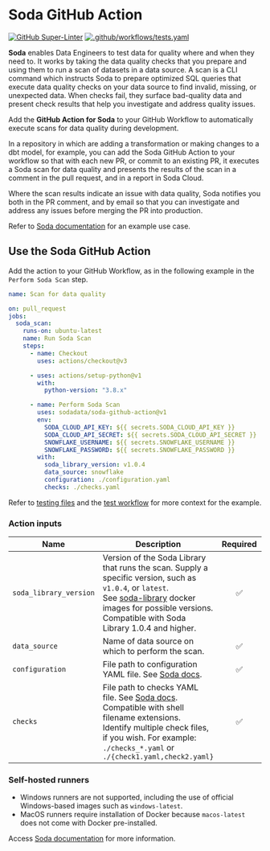 # Soda GitHub Action
[![GitHub Super-Linter](https://github.com/sodadata/soda-github-action/actions/workflows/linter.yml/badge.svg)](https://github.com/marketplace/actions/super-linter)
[![.github/workflows/tests.yaml](https://github.com/sodadata/soda-github-action/actions/workflows/tests.yaml/badge.svg)](https://github.com/sodadata/soda-github-action/actions/workflows/tests.yaml)

**Soda** enables Data Engineers to test data for quality where and when they need to. It works by taking the data quality checks that you prepare and using them to run a scan of datasets in a data source. 
A scan is a CLI command which instructs Soda to prepare optimized SQL queries that execute data quality checks on your data source to find invalid, missing, or unexpected data. When checks fail, they surface bad-quality data and present check results that help you investigate and address quality issues.

Add the **GitHub Action for Soda** to your GitHub Workflow to automatically execute scans for data quality during development.

In a repository in which are adding a transformation or making changes to a dbt model, for example, you can add the Soda GitHub Action to your workflow so that with each new PR, or commit to an existing PR, it executes a Soda scan for data quality and presents the results of the scan in a comment in the pull request, and in a report in Soda Cloud.

Where the scan results indicate an issue with data quality, Soda notifies you both in the PR comment, and by email so that you can investigate and address any issues before merging the PR into production.

Refer to [Soda documentation](https://docs.soda.io/soda/quick-start-dev.html) for an example use case.

## Use the Soda GitHub Action

Add the action to your GitHub Workflow, as in the following example in the `Perform Soda Scan` step.

```yaml
name: Scan for data quality

on: pull_request
jobs:
  soda_scan:
    runs-on: ubuntu-latest
    name: Run Soda Scan
    steps:
      - name: Checkout
        uses: actions/checkout@v3

      - uses: actions/setup-python@v1
        with:
          python-version: "3.8.x"

      - name: Perform Soda Scan
        uses: sodadata/soda-github-action@v1
        env:
          SODA_CLOUD_API_KEY: ${{ secrets.SODA_CLOUD_API_KEY }}
          SODA_CLOUD_API_SECRET: ${{ secrets.SODA_CLOUD_API_SECRET }}
          SNOWFLAKE_USERNAME: ${{ secrets.SNOWFLAKE_USERNAME }}
          SNOWFLAKE_PASSWORD: ${{ secrets.SNOWFLAKE_PASSWORD }}
        with:
          soda_library_version: v1.0.4
          data_source: snowflake
          configuration: ./configuration.yaml
          checks: ./checks.yaml
```
Refer to [testing files](https://github.com/sodadata/soda-github-action/tree/main/testing) and the [test workflow](https://github.com/sodadata/soda-github-action/blob/main/.github/workflows/tests.yaml) for more context for the example.


### Action inputs
| Name | Description | Required | Default |
| --- | --- | :---: | :---: |
| `soda_library_version` | Version of the Soda Library that runs the scan. Supply a specific version, such as `v1.0.4`, or `latest`. <br /> See [soda-library](https://hub.docker.com/r/sodadata/soda-library/tags) docker images for possible versions. Compatible with Soda Library 1.0.4 and higher. | ✅ | - |
| `data_source` | Name of data source on which to perform the scan. | ✅ | - |
| `configuration` | File path to configuration YAML file. See [Soda docs](https://go.soda.io/configure). | ✅ | - |
| `checks` | File path to checks YAML file. See [Soda docs](https://go.soda.io/configure). Compatible with shell filename extensions.<br /> Identify multiple check files, if you wish. For example: `./checks_*.yaml` or `./{check1.yaml,check2.yaml}` | ✅ | - |


### Self-hosted runners

- Windows runners are not supported, including the use of official Windows-based images such as `windows-latest`.
- MacOS runners require installation of Docker because `macos-latest` does not come with Docker pre-installed.

Access [Soda documentation](https://go.soda.io/docs) for more information.